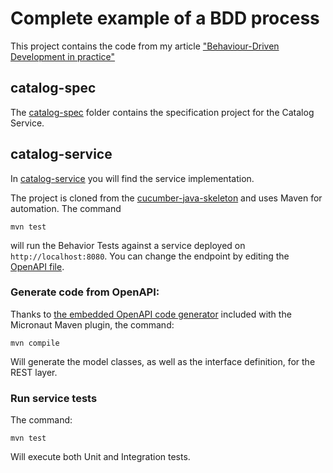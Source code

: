 # Complete example of a BDD process

This project contains the code from my article ["Behaviour-Driven Development in practice"](https://www.nachobrito.es/software-architecture/bdd-in-practice/)

## catalog-spec

The [catalog-spec](./catalog-spec/) folder contains the specification project for the Catalog Service.

## catalog-service

In [catalog-service](./catalog-service/) you will find the service implementation.

The project is cloned from the [cucumber-java-skeleton](https://github.com/cucumber/cucumber-java-skeleton) and uses Maven for automation. The command

```shell
mvn test
```

will run the Behavior Tests against a service deployed on `http://localhost:8080`. You can change the endpoint by editing the [OpenAPI file](./catalog-spec/src/main/resources/spec/api.yaml).


### Generate code from OpenAPI:

Thanks to [the embedded OpenAPI code generator](https://guides.micronaut.io/latest/micronaut-openapi-generator-server-maven-java.html) included with the Micronaut Maven plugin, the command:

```shell
mvn compile
```

Will generate the model classes, as well as the interface definition, for the REST layer.

### Run service tests

The command:

```shell
mvn test
```

Will execute both Unit and Integration tests.

